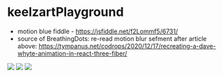 # keelzartPlayground


- motion blue fiddle - https://jsfiddle.net/f2Lommf5/6731/
- source of BreathingDots: re-read motion blur sefment after article above: https://tympanus.net/codrops/2020/12/17/recreating-a-dave-whyte-animation-in-react-three-fiber/

![](./public/Ripple.gif)
![](./public/BubbleLoop.gif)
![](./public/BreathingDots-SlowBubble(doublespeed).gif)
